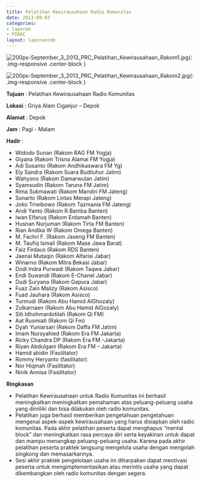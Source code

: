 ```yaml
---
title: Pelatihan Kewirausahaan Radio Komunitas
date: 2013-09-03
categories:
- laporan
- PIRAC
layout: laporancmb
---
```



![200px-September_3_2013_PRC_Pelatihan_Kewirausahaan_Rakom1.jpg](/uploads/200px-September_3_2013_PRC_Pelatihan_Kewirausahaan_Rakom1.jpg){: .img-responsive .center-block }

![200px-September_3_2013_PRC_Pelatihan_Kewirausahaan_Rakom2.jpg](/uploads/200px-September_3_2013_PRC_Pelatihan_Kewirausahaan_Rakom2.jpg){: .img-responsive .center-block }


**Tujuan** : Pelatihan Kewirausahaan Radio Komunitas 

**Lokasi** : Griya Alam Ciganjur – Depok 

**Alamat** : Depok 

**Jam** : Pagi - Malam 

**Hadir** :
* Widodo Sunan (Rakom RAG FM Yogja)
* Giyana (Rakom Trisna Alamai FM Yogja)
* Adi Susanto (Rakom Andhikaswara FM Yg)
* Ely Sandra (Rakom Suara Budiluhur Jatim)
* Wahyono (Rakom Damarwulan Jatim)
* Syamsudin (Rakom Taruna FM Jatim)
* Rima Sukmawati (Rakom Mandiri FM Jateng)
* Sunarto (Rakom Lintas Merapi Jateng)
* Joko Triwibowo (Rakom Tazmania FM Jateng)
* Andi Yanto (Rakom R.Bamba Banten)
* Iwan Elfaruq (Rakom Erdamah Banten)
* Husnan Nurjuman (Rakom Tirta FM Banten)
* Rian Andika W (Rakom Omega Banten)
* M. Fachri F. (Rakom Jaseng FM Banten)
* M. Taufiq Ismail (Rakom Mase Jawa Barat)
* Faiz Firdaus (Rakom RDS Banten)
* Jaenal Mutaqin (Rakom Alfarisi Jabar)
* Winarno (Rakom Mitra Bekasi Jabar)
* Dodi Indra Purwadi (Rakom Taqwa Jabar)
* Endi Suwandi (Rakom E-Chanel Jabar)
* Dudi Suryana (Rakom Gapura Jabar)
* Fuaz Zain Malizy (Rakom Asisco)
* Fuad Jauhara (Rakom Asisco)
* Turmudi (Rakom Abu Hamid AlGhozaly)
* Zulkarnaen (Rakom Abu Hamid AlGozaly)
* Siti Idhohmardotilah (Rakom Qi FM)
* Aat Rusmiati (Rakom Qi Fm)
* Dyah Yuniarsari (Rakom Daffa FM Jatim)
* Imam Nursyahied (Rakom Era FM Jakarta)
* Ricky Chandra DP (Rakom Era FM –Jakarta)
* Riyan Abdulgani (Rakom Era FM – Jakarta)
* Hamid abidin (Fasilitator)
* Rommy Heryanto (fasilitator)
* Nor Hiqmah (Fasilitator)
* Ninik Annisa (Fasilitator)

**Ringkasan**  
* Pelatihan Kewirausahaan untuk Radio Kumunitas ini berhasil meningkatkan meningkatkan pemahaman atas peluang-peluang usaha yang dimiliki dan bisa dilakukan oleh radio komunitas. 
* Pelatihan juga berhasil memberikan pengetahuan pengetahuan mengenai aspek-aspek kewirausahaan yang harus disiapkan oleh radio komunitas. Pada akhir pelatihan peserta dapat menghapus “mental block” dan meningkatkan rasa percaya diri serta keyakinan untuk dapat dan mampu menangkap peluang-peluang usaha. Karena pada akhir pelatihan peserta praktek langsung mengelola usaha dengan mengolah singkong dan memasarkannya. 
* Sesi akhir praktek pengelolaan usaha ini diharpakan dapat meotivasi peserta untuk mengimplementasikan atau merintis usaha yang dapat dikembangkan oleh radio komunitas dengan segera. 
